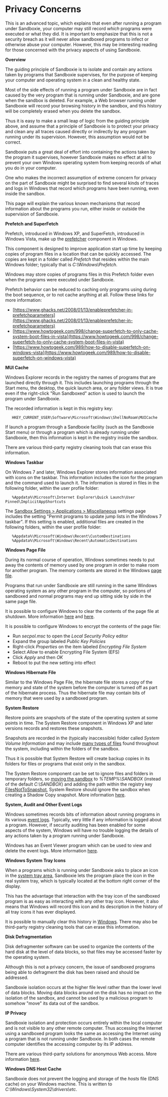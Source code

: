 # Privacy Concerns

This is an advanced topic, which explains that even after running a program under Sandboxie, your computer may still record _which_ programs were executed or what they did. It is important to emphasize that this is not a security breach as it will never allow sandboxed programs to infect or otherwise abuse your computer. However, this may be interesting reading for those concerned with the privacy aspects of using Sandboxie.

**Overview**

The guiding principle of Sandboxie is to isolate and contain any actions taken by programs that Sandboxie supervises, for the purpose of keeping your computer and operating system in a clean and healthy state.

Most of the side effects of running a program under Sandboxie are in fact caused by the very program that is running under Sandboxie, and are gone when the sandbox is deleted. For example, a Web browser running under Sandboxie will record your browsing history in the sandbox, and this history will be completely erased when you delete the sandbox.

Thus it is easy to make a small leap of logic from the guiding principle above, and assume that a principle of Sandboxie is to protect your privacy and clean any all traces caused directly or indirectly by any program running under its supervision. However, this assumption would not be correct.

Sandboxie puts a great deal of effort into containing the actions taken by the program it supervises, however Sandboxie makes no effect at all to prevent your own Windows operating system from keeping records of what you do in your computer.

One who makes the incorrect assumption of extreme concern for privacy on the part of Sandboxie might be surprised to find several kinds of traces and logs in Windows that record which programs have been running, even inside the sandbox.

This page will explain the various known mechanisms that record information about the programs you run, either inside or outside the supervision of Sandboxie.

**Prefetch and SuperFetch**

Prefetch, introduced in Windows XP, and SuperFetch, introduced in Windows Vista, make up the [prefetcher](https://en.wikipedia.org/wiki/Prefetcher) component in Windows.

This component is designed to improve application start up time by keeping copies of program files in a location that can be quickly accessed. The copies are kept in a folder called _Prefetch_ that resides within the main Windows folder; typically that is _C:\Windows\Prefetch_.

Windows may store copies of programs files in this Prefetch folder even when the programs were executed under Sandboxie.

Prefetch behavior can be reduced to caching only programs using during the boot sequence, or to not cache anything at all. Follow these links for more information:

* [https://www.ghacks.net/2008/01/13/enableprefetcher-in-prefetchparameters](https://www.ghacks.net/2008/01/13/enableprefetcher-in-prefetchparameters)
* [https://www.howtogeek.com/998/change-superfetch-to-only-cache-system-boot-files-in-vista](https://www.howtogeek.com/998/change-superfetch-to-only-cache-system-boot-files-in-vista)
* [https://www.howtogeek.com/989/how-to-disable-superfetch-on-windows-vista](https://www.howtogeek.com/989/how-to-disable-superfetch-on-windows-vista)

**MUI Cache**

Windows Explorer records in the registry the names of programs that are launched directly through it. This includes launching programs through the Start menu, the desktop, the quick launch area, or any folder views. It is true even if the right-click "Run Sandboxed" action is used to launch the program under Sandboxie.

The recorded information is kept in this registry key:
```
   HKEY_CURRENT_USER\Software\Microsoft\Windows\ShellNoRoam\MUICache
```

If launch a program through a Sandboxie facility (such as the Sandboxie Start menu) or through a program which is already running under Sandboxie, then this information is kept in the registry inside the sandbox.

There are various third-party registry cleaning tools that can erase this information.

**Windows Taskbar**

On Windows 7 and later, Windows Explorer stores information associated with icons on the taskbar. This information includes the icon for the program and the command used to launch it. The information is stored in files in the following folder, within the user profile folder:
```
   %Appdata%\Microsoft\Internet Explorer\Quick Launch\User Pinned\ImplicitAppShortcuts
```

The [Sandbox Settings > Applications > Miscellaneous](ApplicationsSettings.md#miscellaneous) settings page includes the setting "Permit programs to update jump lists in the Windows 7 taskbar". If this setting is enabled, additional files are created in the following folders, within the user profile folder:
```
   %Appdata%\Microsoft\Windows\Recent\CustomDestinations
   %Appdata%\Microsoft\Windows\Recent\AutomaticDestinations
```

**Windows Page File**

During its normal course of operation, Windows sometimes needs to put away the contents of memory used by one program in order to make room for another program. The memory contents are stored in the Windows [page file](https://www.howtogeek.com/126430/what-is-the-windows-page-file).

Programs that run under Sandboxie are still running in the same Windows operating system as any other program in the computer, so portions of sandboxed and normal programs may end up sitting side by side in the same page file.

It is possible to configure Windows to clear the contents of the page file at shutdown. More information [here](https://winaero.com/clear-pagefile-shutdown-windows-10) and [here](https://www.vistax64.com/threads/virtual-memory-paging-file-clear-at-shutdown.157323).

It is possible to configure Windows to encrypt the contents of the page file:

* Run _secpol.msc_ to open the _Local Security Policy_ editor
* Expand the group labeled _Public Key Policies_
* Right-click _Properties_ on the item labeled _Encrypting File System_
* Select _Allow_ to enable Encrypting File System (EFS)
* Click _Apply_ and then _OK_
* Reboot to put the new setting into effect

**Windows Hibernate File**

Similar to the Windows Page File, the hibernate file stores a copy of the memory and state of the system before the computer is turned off as part of the hibernate process. Thus the hibernate file may contain bits of memory that were used by a sandboxed program.

**System Restore**

Restore points are snapshots of the state of the operating system at some points in time. The System Restore component in Windows XP and later versions records and restores these snapshots.

Snapshots are recorded in the (typically inaccessible) folder called _System Volume Information_ and may include [many types of files](https://docs.microsoft.com/en-us/windows/win32/sr/monitored-file-extensions) found throughout the system, including within the folders of the sandbox.

Thus it is possible that System Restore will create backup copies in its folders for files or programs that exist only in the sandbox.

The System Restore component can be set to ignore files and folders in temporary folders, so [moving the sandbox](FileRootPath.md) to _%TEMP%\SANDBOX_ (instead of the default _C:\SANDBOX_) and adding the path within the registry key [FilesNotToSnapshot](https://learn.microsoft.com/en-us/windows/win32/vss/excluding-files-from-shadow-copies#using-the-filesnottosnapshot-registry-key), System Restore should ignore the sandbox when creating a Shadow Copy snapshot. More information [here](https://learn.microsoft.com/en-us/windows/win32/backup/registry-keys-for-backup-and-restore).

**System, Audit and Other Event Logs**

Windows sometimes records bits of information about running programs in its various [event logs](https://en.wikipedia.org/wiki/Event_Viewer). Typically, very little if any information is logged about a program. However, if security auditing has been enabled for some aspects of the system, Windows will have no trouble logging the details of any actions taken by a program running under Sandboxie.

Windows has an Event Viewer program which can be used to view and delete the event logs. More information [here](https://www.howtogeek.com/123646/htg-explains-what-the-windows-event-viewer-is-and-how-you-can-use-it).

**Windows System Tray Icons**

When a programs which is running under Sandboxie asks to place an icon in the [system tray area](https://www.computerhope.com/issues/chsys.htm), Sandboxie lets the program place the icon in the real system tray, which is typically located at the bottom right corner of the display.

This has the advantage that interaction with the tray icon of the sandboxed program is as easy as interacting with any other tray icon. However, it also means that Windows will record this icon and its description in the history of all tray icons it has ever displayed.

It is possible to manually clear this history in [Windows](https://www.howtogeek.com/739/clean-up-past-notification-icons-in-windows-vista). There may also be third-party registry cleaning tools that can erase this information.

**Disk Defragmentation**

Disk defragmenter software can be used to organize the contents of the hard disk at the level of data blocks, so that files may be accessed faster by the operating system.

Although this is not a privacy concern, the issue of sandboxed programs being able to defragment the disk has been raised and should be addressed.

Sandboxie isolation occurs at the higher file level rather than the lower level of data blocks. Moving data blocks around on the disk has no impact on the isolation of the sandbox, and cannot be used by a malicious program to somehow "move" its data out of the sandbox.

**IP Privacy**

Sandboxie isolation and protection occurs entirely within the local computer and is not visible to any other remote computer. Thus accessing the Internet using a sandboxed program looks the same as accessing the Internet using a program that is not running under Sandboxie. In both cases the remote computer identifies the accessing computer by its IP address.

There are various third-party solutions for anonymous Web access. More information [here](https://en.wikipedia.org/wiki/Anonymous_web_browsing).

**Windows DNS Host Cache**

Sandboxie does not prevent the logging and storage of the _hosts_ file (DNS cache) on your Windows machine. This is written to _C:\Windows\System32\drivers\etc_.
